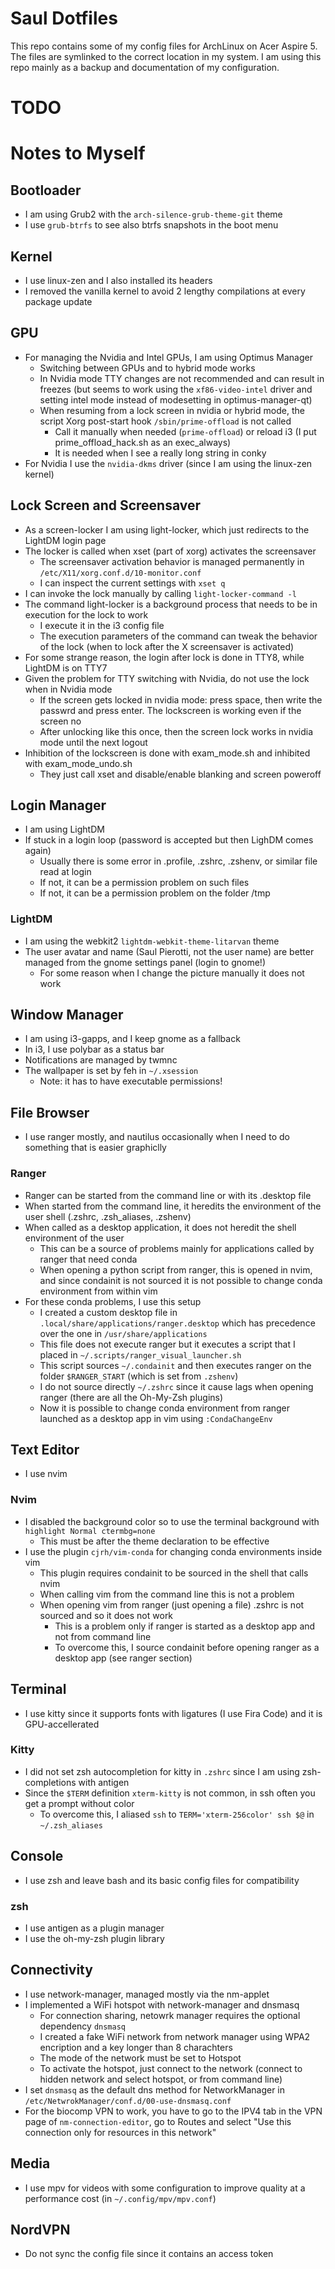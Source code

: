 # Saul Dotfiles

This repo contains some of my config files for ArchLinux on Acer Aspire 5.
The files are symlinked to the correct location in my system.
I am using this repo mainly as a backup and documentation of my configuration.

# TODO

# Notes to Myself

## Bootloader
* I am using Grub2 with the `arch-silence-grub-theme-git` theme
* I use `grub-btrfs` to see also btrfs snapshots in the boot menu

## Kernel
* I use linux-zen and I also installed its headers
* I removed the vanilla kernel to avoid 2 lengthy compilations at every package update

## GPU
* For managing the Nvidia and Intel GPUs, I am using Optimus Manager
	* Switching between GPUs and to hybrid mode works
	* In Nvidia mode TTY changes are not recommended and can result in freezes (but seems to work using the `xf86-video-intel` driver and setting intel mode instead of modesetting in optimus-manager-qt)
	* When resuming from a lock screen in nvidia or hybrid mode, the script Xorg post-start hook `/sbin/prime-offload` is not called
		* Call it manually when needed (`prime-offload`) or reload i3 (I put prime_offload_hack.sh as an exec_always)
		* It is needed when I see a really long string in conky
* For Nvidia I use the `nvidia-dkms` driver (since I am using the linux-zen kernel)

## Lock Screen and Screensaver
* As a screen-locker I am using light-locker, which just redirects to the LightDM login page
* The locker is called when xset (part of xorg) activates the screensaver
	* The screensaver activation behavior is managed permanently in `/etc/X11/xorg.conf.d/10-monitor.conf`
	* I can inspect the current settings with `xset q`
* I can invoke the lock manually by calling `light-locker-command -l`
* The command light-locker is a background process that needs to be in execution for the lock to work
	* I execute it in the i3 config file
	* The execution parameters of the command can tweak the behavior of the lock (when to lock after the X screensaver is activated)
* For some strange reason, the login after lock is done in TTY8, while LightDM is on TTY7
* Given the problem for TTY switching with Nvidia, do not use the lock when in Nvidia mode
	* If the screen gets locked in nvidia mode: press space, then write the passwrd and press enter. The lockscreen is working even if the screen no
	* After unlocking like this once, then the screen lock works in nvidia mode until the next logout
* Inhibition of the lockscreen is done with exam_mode.sh and inhibited with exam_mode_undo.sh
	* They just call xset and disable/enable blanking and screen poweroff

## Login Manager
* I am using LightDM
* If stuck in a login loop (password is accepted but then LighDM comes again)
	* Usually there is some error in .profile, .zshrc, .zshenv, or similar file read at login
	* If not, it can be a permission problem on such files
	* If not, it can be a permission problem on the folder /tmp

### LightDM
* I am using the webkit2 `lightdm-webkit-theme-litarvan` theme
* The user avatar and name (Saul Pierotti, not the user name) are better managed from the gnome settings panel (login to gnome!)
	* For some reason when I change the picture manually it does not work

## Window Manager
* I am using i3-gapps, and I keep gnome as a fallback
* In i3, I use polybar as a status bar
* Notifications are managed by twmnc
* The wallpaper is set by feh in `~/.xsession`
	* Note: it has to have executable permissions!

## File Browser
*  I use ranger mostly, and nautilus occasionally when I need to do something that is easier graphiclly

### Ranger
* Ranger can be started from the command line or with its .desktop file
* When started from the command line, it heredits the environment of the user shell (.zshrc, .zsh_aliases, .zshenv)
* When called as a desktop application, it does not heredit the shell environment of the user
	* This can be a source of problems mainly for applications called by ranger that need conda
	* When opening a python script from ranger, this is opened in nvim, and since condainit is not sourced it is not possible to change conda environment from within vim
* For these conda problems, I use this setup
	* I created a custom desktop file in `.local/share/applications/ranger.desktop` which has precedence over the one in `/usr/share/applications`
	* This file does not execute ranger but it executes a script that I placed in `~/.scripts/ranger_visual_launcher.sh`
	* This script sources `~/.condainit` and then executes ranger on the folder `$RANGER_START` (which is set from `.zshenv`)
	* I do not source directly `~/.zshrc` since it cause lags when opening ranger (there are all the Oh-My-Zsh plugins)
	* Now it is possible to change conda environment from ranger launched as a desktop app in vim using `:CondaChangeEnv`

## Text Editor
* I use nvim

### Nvim
* I disabled the background color so to use the terminal background with `highlight Normal ctermbg=none`
	* This must be after the theme declaration to be effective
* I use the plugin `cjrh/vim-conda` for changing conda environments inside vim
	* This plugin requires condainit to be sourced in the shell that calls nvim
	* When calling vim from the command line this is not a problem
	* When opening vim from ranger (just opening a file) .zshrc is not sourced and so it does not work
		* This is a problem only if ranger is started as a desktop app and not from command line
		* To overcome this, I source condainit before opening ranger as a desktop app (see ranger section)

## Terminal
* I use kitty since it supports fonts with ligatures (I use Fira Code) and it is GPU-accellerated

### Kitty
* I did not set zsh autocompletion for kitty in `.zshrc` since I am using zsh-completions with antigen
* Since the `$TERM` definition `xterm-kitty` is not common, in ssh often you get a prompt without color
	* To overcome this, I aliased `ssh` to `TERM='xterm-256color' ssh $@` in `~/.zsh_aliases`

## Console
* I use zsh and leave bash and its basic config files for compatibility

### zsh
* I use antigen as a plugin manager
* I use the oh-my-zsh plugin library

## Connectivity
* I use network-manager, managed mostly via the nm-applet
* I implemented a WiFi hotspot with network-manager and dnsmasq
	* For connection sharing, netowrk manager requires the optional dependency `dnsmasq`
	* I created a fake WiFi network from network manager using WPA2 encription and a key longer than 8 charachters
	* The mode of the network must be set to Hotspot
	* To activate the hotspot, just connect to the network (connect to hidden network and select hotspot, or from command line)
* I set `dnsmasq` as the default dns method for NetworkManager in `/etc/NetwrokManager/conf.d/00-use-dnsmasq.conf`
* For the biocomp VPN to work, you have to go to the IPV4 tab in the VPN page of `nm-connection-editor`, go to Routes and select "Use this connection only for resources in this network"

## Media
* I use mpv for videos with some configuration to improve quality at a performance cost (in `~/.config/mpv/mpv.conf`)

## NordVPN
* Do not sync the config file since it contains an access token
